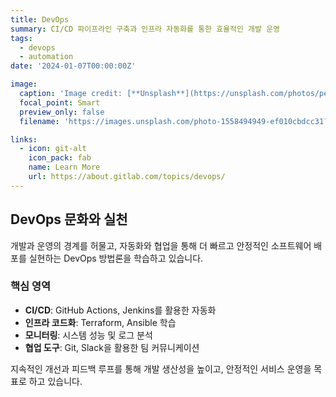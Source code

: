 ```yaml
---
title: DevOps
summary: CI/CD 파이프라인 구축과 인프라 자동화를 통한 효율적인 개발 운영
tags:
  - devops
  - automation
date: '2024-01-07T00:00:00Z'

image:
  caption: 'Image credit: [**Unsplash**](https://unsplash.com/photos/person-using-macbook-pro-on-person-s-lap-npxXWgQ33ZQ)'
  focal_point: Smart
  preview_only: false
  filename: 'https://images.unsplash.com/photo-1558494949-ef010cbdcc31?w=800&q=80'

links:
  - icon: git-alt
    icon_pack: fab
    name: Learn More
    url: https://about.gitlab.com/topics/devops/
---
```


## DevOps 문화와 실천

개발과 운영의 경계를 허물고, 자동화와 협업을 통해 더 빠르고 안정적인 소프트웨어 배포를 실현하는 DevOps 방법론을 학습하고 있습니다.

### 핵심 영역
- **CI/CD**: GitHub Actions, Jenkins를 활용한 자동화
- **인프라 코드화**: Terraform, Ansible 학습
- **모니터링**: 시스템 성능 및 로그 분석
- **협업 도구**: Git, Slack을 활용한 팀 커뮤니케이션

지속적인 개선과 피드백 루프를 통해 개발 생산성을 높이고, 안정적인 서비스 운영을 목표로 하고 있습니다.